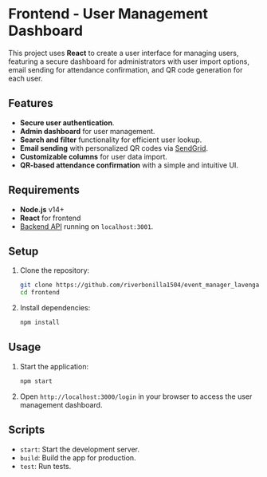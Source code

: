 # Frontend - User Management Dashboard

This project uses **React** to create a user interface for managing users, featuring a secure dashboard for administrators with user import options, email sending for attendance confirmation, and QR code generation for each user.

## Features

- **Secure user authentication**.
- **Admin dashboard** for user management.
- **Search and filter** functionality for efficient user lookup.
- **Email sending** with personalized QR codes via [SendGrid](https://sendgrid.com/).
- **Customizable columns** for user data import.
- **QR-based attendance confirmation** with a simple and intuitive UI.

## Requirements

- **Node.js** v14+
- **React** for frontend
- [Backend API](https://github.com/riverbonilla1504/event_manager_lavenganza) running on `localhost:3001`.

## Setup

1. Clone the repository:
    ```bash
    git clone https://github.com/riverbonilla1504/event_manager_lavenganza
    cd frontend
    ```

2. Install dependencies:
    ```bash
    npm install
    ```


## Usage

1. Start the application:
    ```bash
    npm start
    ```
2. Open `http://localhost:3000/login` in your browser to access the user management dashboard.

## Scripts

- `start`: Start the development server.
- `build`: Build the app for production.
- `test`: Run tests.


